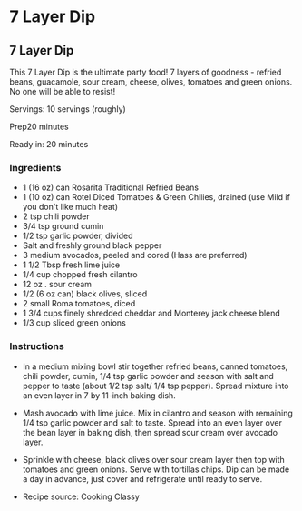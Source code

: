 # 7 Layer Dip

## 7 Layer Dip

This 7 Layer Dip is the ultimate party food! 7 layers of goodness - refried beans, guacamole, sour cream, cheese, olives, tomatoes and green onions. No one will be able to resist!  

Servings: 10 servings (roughly)

Prep20 minutes

Ready in: 20 minutes

### Ingredients

-   1 (16 oz) can Rosarita Traditional Refried Beans
-   1 (10 oz) can Rotel Diced Tomatoes & Green Chilies, drained (use Mild if you don't like much heat)
-   2 tsp chili powder
-   3/4 tsp ground cumin
-   1/2 tsp garlic powder, divided
-   Salt and freshly ground black pepper
-   3 medium avocados, peeled and cored (Hass are preferred)
-   1 1/2 Tbsp fresh lime juice
-   1/4 cup chopped fresh cilantro
-   12 oz . sour cream
-   1/2 (6 oz can) black olives, sliced
-   2 small Roma tomatoes, diced
-   1 3/4 cups finely shredded cheddar and Monterey jack cheese blend
-   1/3 cup sliced green onions

### Instructions

-   In a medium mixing bowl stir together refried beans, canned tomatoes, chili powder, cumin, 1/4 tsp garlic powder and season with salt and pepper to taste (about 1/2 tsp salt/ 1/4 tsp pepper). Spread mixture into an even layer in 7 by 11-inch baking dish.
    
-   Mash avocado with lime juice. Mix in cilantro and season with remaining 1/4 tsp garlic powder and salt to taste. Spread into an even layer over the bean layer in baking dish, then spread sour cream over avocado layer. 
    
-   Sprinkle with cheese, black olives over sour cream layer then top with tomatoes and green onions. Serve with tortillas chips. Dip can be made a day in advance, just cover and refrigerate until ready to serve.
    
-   Recipe source: Cooking Classy